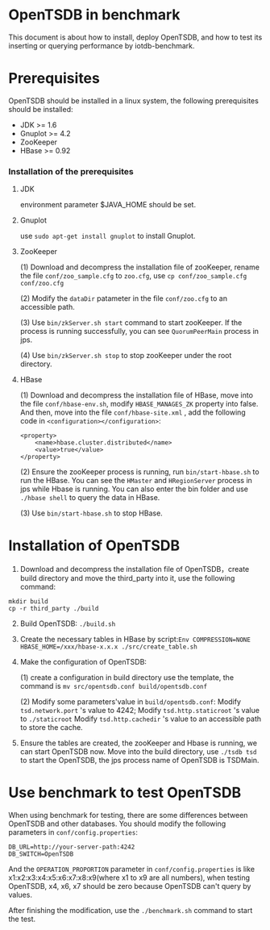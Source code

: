 # OpenTSDB in benchmark

This document is about how to install, deploy OpenTSDB, and how to test its inserting or querying performance by iotdb-benchmark. 

# Prerequisites

OpenTSDB should be installed in a linux system, the following prerequisites should be installed:

- JDK >= 1.6
- Gnuplot >= 4.2 
- ZooKeeper
- HBase >= 0.92

### Installation of the prerequisites

1. JDK

	environment parameter $JAVA_HOME should be set.

2. Gnuplot
	
	use ```sudo apt-get install gnuplot``` to install Gnuplot.

3. ZooKeeper
	
	(1) Download and decompress the installation file of zooKeeper, rename the file ```conf/zoo_sample.cfg``` to ```zoo.cfg```, use ```cp conf/zoo_sample.cfg conf/zoo.cfg```

	(2) Modify the ```dataDir``` patameter in the file ```conf/zoo.cfg``` to an accessible path.

	(3) Use ```bin/zkServer.sh start``` command to start zooKeeper. If the process is running successfully, you can see ```QuorumPeerMain``` process in jps.

	(4) Use ```bin/zkServer.sh stop``` to stop zooKeeper under the root directory.

4. HBase

	(1) Download and decompress the installation file of HBase, move into the file ```conf/hbase-env.sh```, modify ```HBASE_MANAGES_ZK``` property into false. And then, move into the file ```conf/hbase-site.xml``` , add the following code in ```<configuration></configuration>```:

	```
	<property>
        <name>hbase.cluster.distributed</name>
        <value>true</value>
    </property>
	```

	(2) Ensure the zooKeeper process is running, run ```bin/start-hbase.sh``` to run the HBase. 
	You can see the ```HMaster``` and ```HRegionServer``` process in jps while Hbase is running. You can also enter the bin folder and use ```./hbase shell``` to query the data in HBase.

	(3) Use ```bin/start-hbase.sh``` to stop HBase.


# Installation of OpenTSDB

1. Download and decompress the installation file of OpenTSDB，create build directory and move the third_party into it, use the following command:

```
mkdir build
cp -r third_party ./build
```

2. Build OpenTSDB: ```./build.sh```


3. Create the necessary tables in HBase by script:```Env COMPRESSION=NONE HBASE_HOME=/xxx/hbase-x.x.x ./src/create_table.sh```

4. Make the configuration of OpenTSDB:

	(1) create a configuration in build directory use the template, the command is ```mv src/opentsdb.conf build/opentsdb.conf```

	(2) Modify some parameters'value in ```build/opentsdb.conf```:
		Modify ```tsd.network.port``` 's value to 4242;
		Modify ```tsd.http.staticroot``` 's value to ```./staticroot```
		Modify ```tsd.http.cachedir``` 's value to an accessible path to store the cache.

5. Ensure the tables are created, the zooKeeper and Hbase is running, we can start OpenTSDB now. Move into the build directory, use ```./tsdb tsd``` to start the OpenTSDB, the jps process name of OpenTSDB is TSDMain.



# Use benchmark to test OpenTSDB

When using benchmark for testing, there are some differences between OpenTSDB and other databases.
You should modify the following parameters in ```conf/config.properties```:

```
DB_URL=http://your-server-path:4242
DB_SWITCH=OpenTSDB
```

And the ```OPERATION_PROPORTION``` parameter in ```conf/config.properties``` is like x1:x2:x3:x4:x5:x6:x7:x8:x9(where x1 to x9 are all numbers), when testing OpenTSDB, x4, x6, x7 should be zero because OpenTSDB can't query by values.

After finishing the modification, use the ```./benchmark.sh``` command to start the test.  
